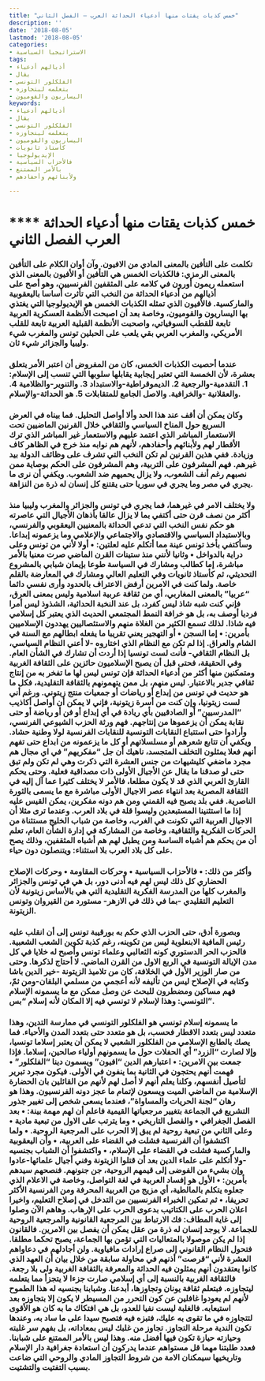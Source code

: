 ```yaml
---
title: "خمس كذبات يقتات منها أدعياء الحداثة العرب – الفصل الثاني"
description: ''
date: '2018-08-05'
lastmod: '2018-08-05'
categories:
- الاستراتيجيا السياسية
tags:
- أذيالهم أدعياء
- يقال
- الفلكلور التونسي
- يتعلمه ليتجاوزه
- اليساريون والقوميون
keywords:
- أذيالهم أدعياء
- يقال
- الفلكلور التونسي
- يتعلمه ليتجاوزه
- اليساريون والقوميون
- كأستاذ ثانويات
- الإيديولوجيا
- فالأحزاب السياسية
- بالأمر الممتنع
- ولأبنائهم وأحفادهم

---
```

# **** **خمس كذبات يقتات منها أدعياء الحداثة العرب الفصل الثاني**

### تكلمت على التأفين بالمعنى المادي من الافيون. وآن أوان الكلام على التأفين بالمعنى الرمزي: فالكذبات الخمس هي التأفين أو الأفيون بالمعنى الذي استعمله ريمون أورون في كلامه على المثقفين الفرنسيين، وهو أصح على أذيالهم من أدعياء الحداثة من النخب التي تأثرت أساسا باليعقوبية والماركسية. فالأفيون الذي تمثله الكذبات الخمس هو الإيديولوجيا التي يغتذي بها اليساريون والقوميون، وخاصة بعد أن اصبحت الأنظمة العسكرية العربية تابعة للقطب السوفياتي، واصحبت الأنظمة القبلية العربية تابعة للقلب الأمريكي، والمغرب العربي بقي يلعب على الحبلين تونس والمغرب شيء وليبيا والجزائر شيء ثان.

### عندما أحصيت الكذبات الخمس، كان من المفروض أن اعتبر الأمر يتعلق بعشرة، لأن الخمسة التي تعتبر إيجابية يقابلها سلوبها التي تنسب إلى الإسلام: 1. التقدمية-والرجعية 2. الديموقراطية-والاستبداد 3. والتنوير-والظلامية 4. والعقلانية -والخرافية. والاصل الجامع للمتقابلات 5. هو الحداثة-والإسلام.

### وكان يمكن أن أقف عند هذا الحد وألا أواصل التحليل. فما بيناه في العرض السريع حول المناخ السياسي والثقافي خلال القرنين الماضيين تحت الاستعمار المباشر الذي اعتمد عليهم والاستعمار غير المباشر الذي ترك الأقطار لهم ولأبنائهم وأحفادهم، لأنهم هم نوابه منذ خرج في الظاهر كاف وزيادة. ففي هذين القرنين لم تكن النخب التي تشرف على وظائف الدولة بيد غيرهم. فهم المشرفون على التربية، وهم المشرفون على الحكم بوصاية ممن نصبهم رغم أنف الشعوب، ولا يزال يحميهم ضد الشعوب. ويكفي أن نرى ما يجري في مصر وما يجري في سوريا حتى يقتنع كل إنسان له ذرة من النزاهة.

### ولا يختلف الامر في غيرهما، فما يجري في تونس والجزائر والمغرب وليبيا منذ أكثر من نصف قرن حتى أكتفي بما لا يزال عالقا بأذهان الأجيال التي عاصرته هو حكم نفس النخب التي تدعي الحداثة بالمعنيين اليعقوبي والفرنسي، وبالاستبداد السياسي والاقتصادي والاجتماعي والإعلامي وما يزعمونه إبداعا. وسأكتفي بأخذ تونس عينة مما أتكلم عليه لعلتين: • أولا لأني من تونس وعلى دراية بالدواخل • وثانيا لأنني منذ ستينات القرن الماضي صرت معنيا بالأمر مباشرة، إما كطالب ومشارك في السياسة طوعا بإيمان شبابي بالمشروع التحديثي، ثم كأستاذ ثانويات وفي التعليم العالي ومشارك في المعارضة بالقلم خاصة. ولما كنت في الامرين أرفض الاعتراف بالحدود وأرى نفسي دائما “عربيا” بالمعنى المغاربي، أي من ثقافة عربية اسلامية وليس بمعنى العرق، فإني كنت شبه شاذ ليس كفرد، بل عند النخبة الحداثية، الشذوذ ليس أمرا فرديا أوصف به، بل هو خرافة النمط المجتمعي الحديث الذي يعتبر كل إسلامي فيه شاذا. لذلك تسمع الكثير من الغلاة منهم والاستئصاليين يهددون الإسلاميين بأمرين: • إما السجن • أو التهجير يعني تقريبا ما يفعله ابطالهم مع السنة في الشام والعراق. إذا لم تكن مع النظام الذي اختاروه -لا أعني النظام السياسي، بل النظام الثقافي- فأنت لست تونسيا إذا أردت أن تشارك في الشأن العام. وفي الحقيقة، فحتى قبل أن يصبح الإسلاميون حائزين على الثقافة الغربية ومتمكنين منها أكثر من أدعياء الحداثة فإن تونس ليس لها ما تفخر به من إنتاج ثقافي جدير بالاعتبار. ليس منهم، بل ممن يتهمونهم بالثقافة التقليدية، فكل ما هو حديث في تونس من إبداع أو رياضات أو جمعيات منتج زيتوني. ورغم أني لست زيتونيا، وإن كنت من أسرة زيتونية، فإني لا يمكن أن أواصل أكاذيب “المدرسيين” أو الصادقيين بأي ريادة في أي إبداع أو فن أو رياضة أو حتى نقابة يمكن أن يزعموها من إنتاجهم. فهم ورثة الحزب الشيوعي الفرنسي، وأرادوا حتى استتباع النقابات التونسية للنقابات الفرنسية لولا وطنية حشاد. ويكفي أن تتابع شعرهم أو مسلسلاتهم أو كل ما يزعمونه من ابداع حتى تفهم أنهم فعلا يمثلون التخلف المتجسد، ناهيك أن جل “مفكريهم” في اي مجال هم مجرد ماضغي كليشيهات من جنس العشرة التي ذكرت وهي لم تكن ولم تبق حتى لو صدقنا ما يقال عن الأجيال الأولى ذات مصداقية فعلية. وحتى يحكم القارئ العربي الذي قد لا يكون مطلعا، فالأمر لا يختلف كثيرا عما آل إليه في الثقافة المصرية بعد انتهاء عصر الاجيال الأولى مباشرة مع ما يسمى بالثورة الناصرية. ففي بلد يصبح فيه القمني ومن هم دونه مفكرين، يمكن القيس عليه إذا ما استثنينا المستبعدين وليسوا قلة في بلاد العرب. وعندما ترى مثلا أن الاجيال العربية التي تكونت في الغرب، وخاصة من شباب الخليج مستثناة من الحركات الفكرية والثقافية، وخاصة من المشاركة في إدارة الشأن العام، تعلم أن من يحكم هم أشباه الساسة ومن يطبل لهم هم أشباه المثقفين، وذلك يصح على كل بلاد العرب بلا استثناء: ويتنصلون دون حياء.

### وأكثر من ذلك: • فالأحزاب السياسية • وحركات المقاومة • وحركات الإصلاح الحضاري كل ذلك ليس لهم فيه أدنى دور، بل هي في تونس والجزائر والمغرب كلها من المدرسة الفكرية التقليدية التي هي بالأساس زيتونية لأن التعليم التقليدي -بما في ذلك في الازهر- مستورد من القيروان وتونس الزيتونة.

### وبصورة أدق، حتى الحزب الذي حكم به بورقيبة تونس إلى أن انقلب عليه رئيس المافية الابنعلوية ليس من تكوينه، رغم كذبة تكوين الشعب الشعبية. فالحزب الحر الدستوري كونه الثعالبي وعلماء تونس وأصبح له خلايا في كل مدن الإيالة التونسية في الربع الاول من القرن الماضي. لا أحتاج لذكرها. وحتى من صار الوزير الأول في الخلافة، كان من تلاميذ الزيتونة -خير الدين باشا وكتابه في الإصلاح ليس من تأليفه لأنه أعجمي من مسلمي البلقان-ومن ثمّ، فهم مساكين ومضطرون للبحث عن وصل ممكن مع ما يسمونه الإسلام التونسي: وهذا لإسلام لا تونسي فيه إلا المكان لأنه إسلام “بس”.

### ما يسمونه إسلام تونسي هو الفلكلور التونسي في ممارسة التدين، وهذا متعدد ليس بتعدد الاقطار فحسب، بل هو متعدد حتى بتعدد المدن والأحياء. فما يصك بالطابع الإسلامي من الفلكلور الشعبي لا يمكن أن يعتبر إسلاما تونسيا، وإلا لصارت “الزرد” أي الحفلات حول ما يسمونهم أولياء صالحين، إسلاما. فإذا جمعت بين الامرين: • اعتبارهم الدين “افيون” ويسمون دينا “الفلكلور” • فهمت أنهم يحتجون في الثانية بما ينفون في الأولى. فيكون مجرد تبرير لتأصيل أنفسهم، وكلنا يعلم أنهم لا أصل لهم لأنهم من القائلين بان الحضارة الإسلامية من الماضي الميت ويسعون لإتمام ما عجز دونه الفرنسيون. وهذا هو رهان “لجنة الحريات والمساواة”، فعندما يسعى شخص إلى تغيير جذور التشريع في الجماعة بتغيير مرجعياتها القيمية فاعلم أن لهم مهمة بينة: • بعد الفصل الجغرافي • والفصل التاريخي • وما يترتب على الاول من تبعية مادية • وعلى الثاني من تبعية روحية لم يبق إلا الحرب على المرجعية الروحية. • ولما اكتشفوا أن الفرنسية فشلت في القضاء على العربية، • وأن اليعقوبية والماركسية فشلت في القضاء على الإسلام، • واكتشفوا أن الشباب بجنسيه -ولا أتكلم على علماء الدين بعد أن قتلوا الزيتونة وفني أجيال علمائها-عادوا وإن بشيء من الفوضى إلى قيمهم الروحية، جن جنونهم. فنصحهم سيدهم بأمرين: • الأول هو إفساد العربية في لغة التواصل، وخاصة في الاعلام الذي جعلوه يتكلم بالمالطية، أي مزيج من العربية المحرفة ومن الفرنسية الأكثر تحريفا، • ثم تمكين الخبراء الفرنسيين من التدخل في إصلاح التعليم، واخيرا اعلان الحرب على الكتاتيب بدعوى الحرب على الإرهاب. وهاهم الآن وصلوا إلى غاية المطاف: فك الارتباط بين المرجعية القانونية والمرجعية الروحية للجماعة. لا يوجد إنسان له ذرة من عقل يمكن أن يفصل بين الامرين. فالقانون إذا لم يكن موصولا بالمتعاليات التي تؤمن بها الجماعة، يصبح تحكما مطلقا. فتحول النظام القانوني إلى صراع إرادات مافياوية. ولن أجادلهم في دعاواهم العشرة لأني “قرصت” أذنهم في محاولة سابقة من خلال بيان أن العهد الذي كانوا يعتقدون أنهم يمثلون فيه الحداثة والمعرفة بالثقافة الغربية ولى بلا رجعة. فالثقافة الغربية بالنسبة إلى أي إسلامي صارت جزءا لا يتجزأ مما يتعلمه ليتجاوزه. فبتعلم ثقافة يونان وتجاوزها، أبدعنا. وشبابنا بجنسيه له هذا الطموح لأنهم لم يعودوا غافلين عن كون التحرر من المسيطر لا يكون إلا بتجاوزه بعد استيعابه. فالغلبة ليست نفيا للعدو، بل هي افتكاك ما به كان هو الأقوى لتتجاوزه في ما تقوى به عليك، فتبزه فيه فتصبح سيدا على ما ساد به، وعندها تكون الندية مرحلة التجاوز. تجاوز من غلبك ليس بمعاداته، بل بفهم سر غلبته وحيازته حيازة تكون فيها أفضل منه. وهذا ليس بالأمر الممتنع على شبابنا. فعدد طلبتنا مهما قل مستواهم عندما يدركون أن استعادة جغرافية دار الإسلام وتاريخيها سيمكنان الامة من شروط التجاوز المادي والروحي التي ضاعت بسبب التفتيت والتشتيت.

###